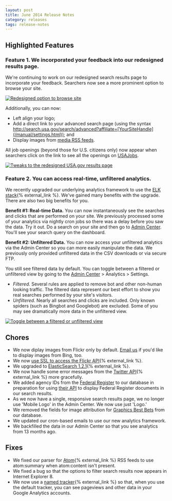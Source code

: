 ```yaml
---
layout: post
title: June 2014 Release Notes
category: releases
tags: release-notes
---
```


## Highlighted Features

### Feature 1. We incorporated your feedback into our redesigned results page.

We're continuing to work on our redesigned search results page to incorporate your feedback. Searchers now see a more prominent option to browse your site. 

[![Redesigned option to browse site](https://9fddeb862c037f6d2190-f1564c64756a8cfee25b6b19953b1d23.ssl.cf2.rackcdn.com/release-06-2014-fedaid-browse.png "Redesigned option to browse site")](http://search.usa.gov/search?affiliate=federalstudentaid)

Additionally, you can now:

* Left align your logo;
* Add a direct link to your advanced search page (using the syntax http://search.usa.gov/search/advanced?affiliate=[YourSiteHandle](/manual/settings.html)); and 
* Display images from [media RSS feeds](/manual/rss.html).

All job openings (beyond those for U.S. citizens only) now appear when searchers click on the link to see all the openings on [USAJobs](https://www.usajobs.gov/).  

[![Tweaks to the redesigned USA.gov results page](https://9fddeb862c037f6d2190-f1564c64756a8cfee25b6b19953b1d23.ssl.cf2.rackcdn.com/release-06-2014-USAgov.png "Tweaks to the redesigned USA.gov  results page")](http://search.usa.gov/search?affiliate=usagov&query=jobs)

### Feature 2. You can access real-time, unfiltered analytics.

We recently upgraded our underlying analytics framework to use the [ELK stack](http://www.elasticsearch.org/overview/){% external_link %}. We've gained many benefits with the upgrade. There are also two big benefits for you.

**Benefit #1: Real-time Data.** You can now instantaneously see the searches and clicks that are performed on your site. We previously processed some of your analytics via nightly cron jobs so there was a delay before you saw the data. Try it out. Do a search on your site and then go to [Admin Center](https://search.usa.gov/sites/). You'll see your search query on the dashboard.

**Benefit #2: Unfiltered Data.** You can now access your unfiltered analytics via the Admin Center so you can more easily manipulate the data. We previously only provided unfiltered data in the CSV downloads or via secure FTP.

You still see filtered data by default. You can toggle between a filtered or unfiltered view by going to the [Admin Center](https://search.usa.gov/sites/) > Analytics > Settings.

* *Filtered.* Several rules are applied to remove bot and other non-human looking traffic. The filtered data represent our best effort to show you real searches performed by your site's visitors.
* *Unfiltered.* Nearly all searches and clicks are included. Only known spiders (such as Bingbot and Googlebot) are excluded. Some of you may see dramatically more data in the unfiltered view.

[![Toggle between a filtered or unfiltered view](https://9fddeb862c037f6d2190-f1564c64756a8cfee25b6b19953b1d23.ssl.cf2.rackcdn.com/release-04-2014-Analytics.png "Toggle between a filtered or unfiltered view")](https://search.usa.gov/sites/)

## Chores

* We now diplay images from Flickr only by default. [Email us](mailto:search@support.digitalgov.gov) if you'd like to display images from Bing, too.
* We now [use SSL to access the Flickr API](http://code.flickr.net/2014/04/30/flickr-api-going-ssl-only-on-june-27th-2014/){% external_link %}.
* We upgraded to [ElasticSearch 1.2.1](http://www.elasticsearch.org/blog/elasticsearch-1-2-1-released/){% external_link %}.
* We now handle some error messages from the [Twitter API](https://dev.twitter.com/){% external_link %} more gracefully.
* We added agency IDs from the [Federal Register](https://www.federalregister.gov/) to our database in preparation for using [their API](https://www.federalregister.gov/learn/developers) to display Federal Register documents in our search results.
* As we now have a single, responsive search results page, we no longer use 'Mobile Logo' in the Admin Center. We now use just 'Logo.'
* We removed the fields for image attribution for [Graphics Best Bets](/manual/best-bets-graphics.html) from our database.
* We updated our cron-based emails to use our new analytics framework.
* We backfilled the data in our Admin Center so that you see analytics from 13 months ago.

## Fixes

* We fixed our parser for [Atom](http://tools.ietf.org/html/rfc4287){% external_link %} RSS feeds to use atom:summary when atom:content isn't present.
* We fixed a bug so that the options to filter search results now appears in Internet Explorer 8.
* We now use a [named tracker](https://developers.google.com/analytics/devguides/collection/analyticsjs/method-reference#named){% external_link %} so that, when you use the default tracker, you can see pageviews and other data in your Google Analytics accounts.